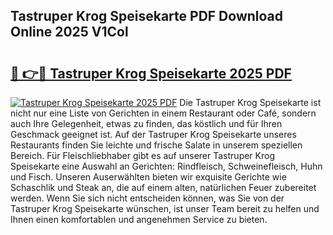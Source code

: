 ## Tastruper Krog Speisekarte PDF Download Online 2025 V1Col

# <h2><a href="http://gca5u7.nevu.top/?p=Tastruper+Krog+Speisekarte">🔗 👉🔴 Tastruper Krog Speisekarte 2025 PDF</a></h2>

[![Tastruper Krog Speisekarte 2025 PDF](https://i.imgur.com/dBaPXMq.png)](http://gca5u7.nevu.top/?p=Tastruper+Krog+Speisekarte)
Die Tastruper Krog Speisekarte ist nicht nur eine Liste von Gerichten in einem Restaurant oder Café, sondern auch Ihre Gelegenheit, etwas zu finden, das köstlich und für Ihren Geschmack geeignet ist. Auf der Tastruper Krog Speisekarte unseres Restaurants finden Sie leichte und frische Salate in unserem speziellen Bereich. Für Fleischliebhaber gibt es auf unserer Tastruper Krog Speisekarte eine Auswahl an Gerichten: Rindfleisch, Schweinefleisch, Huhn und Fisch. Unseren Auserwählten bieten wir exquisite Gerichte wie Schaschlik und Steak an, die auf einem alten, natürlichen Feuer zubereitet werden. Wenn Sie sich nicht entscheiden können, was Sie von der Tastruper Krog Speisekarte wünschen, ist unser Team bereit zu helfen und Ihnen einen komfortablen und angenehmen Service zu bieten.
